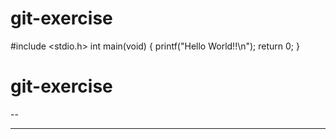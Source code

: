 # git-exercise
#include <stdio.h>
int main(void)
{
   printf("Hello World!!\n");
   return 0;
}
# git-exercise

--
*****
